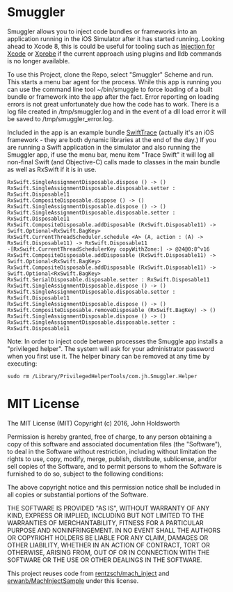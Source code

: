 # Smuggler

Smuggler allows you to inject code bundles or frameworks into an application running in the iOS Simulator
after it has started running. Looking ahead to Xcode 8, this is could be useful for tooling such as
[Injection for Xcode](https://github.com/johnno1962/injectionforxcode) or [Xprobe](https://github.com/johnno1962/Xprobe)
if the current approach using plugins and lldb commands is no longer available.

To use this Project, clone the Repo, select "Smuggler" Scheme and run. This starts a menu bar agent for
the process. While this app is running you can use the command line tool ~/bin/smuggle to force loading
of a built bundle or framework into the app after the fact. Error reporting on loading errors is not 
great unfortunately due how the code has to work. There is a log file created in /tmp/smuggler.log
and in the event of a dll load error it will be saved to /tmp/smuggler_error.log.

Included in the app is an example bundle [SwiftTrace](https://github.com/johnno1962/SwiftTrace)
(actually it's an iOS framework - they are both dynamic libraries at the end of the day.) If you are
running a Swift application in the simulator and also running the Smuggler app, if use the 
menu bar, menu item "Trace Swift" it will log all non-final Swift (and Objective-C) calls made
to classes in the main bundle as well as RxSwift if it is in use.

    RxSwift.SingleAssignmentDisposable.dispose () -> ()
    RxSwift.SingleAssignmentDisposable.disposable.setter : RxSwift.Disposable11
    RxSwift.CompositeDisposable.dispose () -> ()
    RxSwift.SingleAssignmentDisposable.dispose () -> ()
    RxSwift.SingleAssignmentDisposable.disposable.setter : RxSwift.Disposable11
    RxSwift.CompositeDisposable.addDisposable (RxSwift.Disposable11) -> Swift.Optional<RxSwift.BagKey>
    RxSwift.CurrentThreadScheduler.schedule <A> (A, action : (A) -> RxSwift.Disposable11) -> RxSwift.Disposable11
    -[RxSwift.CurrentThreadSchedulerKey copyWithZone:] -> @24@0:8^v16
    RxSwift.CompositeDisposable.addDisposable (RxSwift.Disposable11) -> Swift.Optional<RxSwift.BagKey>
    RxSwift.CompositeDisposable.addDisposable (RxSwift.Disposable11) -> Swift.Optional<RxSwift.BagKey>
    RxSwift.SerialDisposable.disposable.setter : RxSwift.Disposable11
    RxSwift.SingleAssignmentDisposable.dispose () -> ()
    RxSwift.SingleAssignmentDisposable.disposable.setter : RxSwift.Disposable11
    RxSwift.SingleAssignmentDisposable.dispose () -> ()
    RxSwift.CompositeDisposable.removeDisposable (RxSwift.BagKey) -> ()
    RxSwift.SingleAssignmentDisposable.dispose () -> ()
    RxSwift.SingleAssignmentDisposable.disposable.setter : RxSwift.Disposable11

Note: In order to inject code between processes the Smuggle app installs a "privileged helper".
The system will ask for your administrator password when you first use it. The helper binary
can be removed at any time by executing:

    sudo rm /Library/PrivilegedHelperTools/com.jh.Smuggler.Helper

# MIT License

The MIT License (MIT)
Copyright (c) 2016, John Holdsworth

Permission is hereby granted, free of charge, to any person obtaining a copy of this software and associated documentation files (the "Software"), to deal in the Software without restriction, including without limitation the rights to use, copy, modify, merge, publish, distribute, sublicense, and/or sell copies of the Software, and to permit persons to whom the Software is furnished to do so, subject to the following conditions:

The above copyright notice and this permission notice shall be included in all copies or substantial portions of the Software.

THE SOFTWARE IS PROVIDED "AS IS", WITHOUT WARRANTY OF ANY KIND, EXPRESS OR IMPLIED, INCLUDING BUT NOT LIMITED TO THE WARRANTIES OF MERCHANTABILITY, FITNESS FOR A PARTICULAR PURPOSE AND NONINFRINGEMENT. IN NO EVENT SHALL THE AUTHORS OR COPYRIGHT HOLDERS BE LIABLE FOR ANY CLAIM, DAMAGES OR OTHER LIABILITY, WHETHER IN AN ACTION OF CONTRACT, TORT OR OTHERWISE, ARISING FROM, OUT OF OR IN CONNECTION WITH THE SOFTWARE OR THE USE OR OTHER DEALINGS IN THE SOFTWARE.

This project reuses code from [rentzsch/mach_inject](https://github.com/rentzsch/mach_inject) and [erwanb/MachInjectSample](https://github.com/erwanb/MachInjectSample) under this license.
